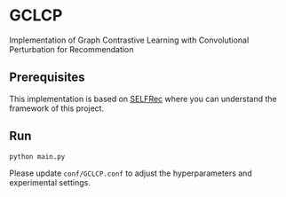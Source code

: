 # GCLCP
Implementation of Graph Contrastive Learning with Convolutional Perturbation for Recommendation

## Prerequisites
This implementation is based on [SELFRec](https://github.com/Coder-Yu/SELFRec) where you can understand the framework of this project. 

## Run

`python main.py`

Please update `conf/GCLCP.conf` to adjust the hyperparameters and experimental settings.
